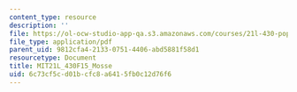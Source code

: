 ```yaml
---
content_type: resource
description: ''
file: https://ol-ocw-studio-app-qa.s3.amazonaws.com/courses/21l-430-popular-culture-and-narrative-use-and-abuse-of-the-fairy-tale-fall-2015/6c73cf5cd01bcfc8a6415fb0c12d76f6_MIT21L_430F15_Mosse.pdf
file_type: application/pdf
parent_uid: 9812cfa4-2133-0751-4406-abd5881f58d1
resourcetype: Document
title: MIT21L_430F15_Mosse
uid: 6c73cf5c-d01b-cfc8-a641-5fb0c12d76f6
---
```

